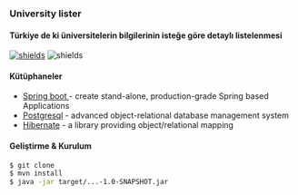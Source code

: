 ### University lister

#### Türkiye de ki  üniversitelerin bilgilerinin isteğe göre detaylı listelenmesi

[![shields](https://img.shields.io/badge/made%20with-java-blue?logo=java&style=for-the-badge&logoColor=white)](https://golang.org) ![shields](https://img.shields.io/badge/License-apache-green.svg?logo=read-the-docs&style=for-the-badge&logoColor=white)

#### Kütüphaneler
* [Spring boot ](https://github.com/spring-projects/spring-boot) - create stand-alone, production-grade Spring based Applications
* [Postgresql](https://github.com/postgres/postgres) - advanced object-relational database management system
* [Hibernate](https://github.com/hibernate/hibernate-orm) - a library providing object/relational mapping


#### Geliştirme & Kurulum

```sh
$ git clone
$ mvn install
$ java -jar target/...-1.0-SNAPSHOT.jar
```
